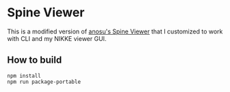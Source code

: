 # Spine Viewer

This is a modified version of [anosu's Spine Viewer](https://github.com/anosu/Spine-Viewer) that I customized to work with CLI and my NIKKE viewer GUI.

## How to build

```
npm install
npm run package-portable
```

